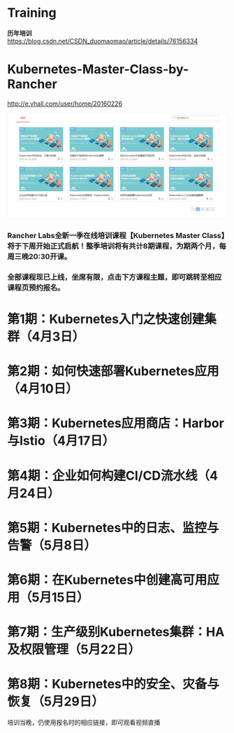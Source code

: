 
# Training 
**历年培训**   
https://blog.csdn.net/CSDN_duomaomao/article/details/76156334   




# Kubernetes-Master-Class-by-Rancher

http://e.vhall.com/user/home/20160226


![K8-course-rancher](images/K8-course-rancher.jpg)



### Rancher Labs全新一季在线培训课程【Kubernetes Master Class】将于下周开始正式启航！整季培训将有共计8期课程，为期两个月，每周三晚20:30开课。    
 
### 全部课程现已上线，坐席有限，点击下方课程主题，即可跳转至相应课程页预约报名。    


 
# 第1期：Kubernetes入门之快速创建集群（4月3日）
 
# 第2期：如何快速部署Kubernetes应用（4月10日）
 
# 第3期：Kubernetes应用商店：Harbor与Istio（4月17日）
 
# 第4期：企业如何构建CI/CD流水线（4月24日）
 
# 第5期：Kubernetes中的日志、监控与告警（5月8日）
 
# 第6期：在Kubernetes中创建高可用应用（5月15日）

# 第7期：生产级别Kubernetes集群：HA及权限管理（5月22日）
 
# 第8期：Kubernetes中的安全、灾备与恢复（5月29日）

培训当晚，仍使用报名时的相应链接，即可观看视频直播        


